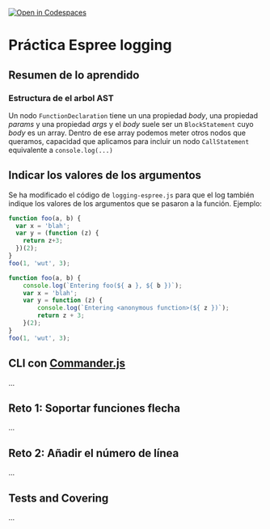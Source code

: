 [![Open in Codespaces](https://classroom.github.com/assets/launch-codespace-f4981d0f882b2a3f0472912d15f9806d57e124e0fc890972558857b51b24a6f9.svg)](https://classroom.github.com/open-in-codespaces?assignment_repo_id=10326843)
# Práctica Espree logging

## Resumen de lo aprendido

### Estructura de el arbol AST

Un nodo <code>FunctionDeclaration</code> tiene un una propiedad *body*, una propiedad *params* y una propiedad *args* y el *body* suele ser un <code>BlockStatement</code> cuyo *body* es un array. Dentro de ese array podemos meter otros nodos que queramos, capacidad que aplicamos para incluir un nodo <code>CallStatement</code> equivalente a <code>console.log(...)</code>

## Indicar los valores de los argumentos

Se ha modificado el código de `logging-espree.js` para que el log también indique los valores de los argumentos que se pasaron a la función.
Ejemplo:

```javascript
function foo(a, b) {
  var x = 'blah';
  var y = (function (z) {
    return z+3;
  })(2);
}
foo(1, 'wut', 3);
```

```javascript
function foo(a, b) {
    console.log(`Entering foo(${ a }, ${ b })`);
    var x = 'blah';
    var y = function (z) {
        console.log(`Entering <anonymous function>(${ z })`);
        return z + 3;
    }(2);
}
foo(1, 'wut', 3);
```

## CLI con [Commander.js](https://www.npmjs.com/package/commander)

...

## Reto 1: Soportar funciones flecha

...

## Reto 2: Añadir el número de línea

...

## Tests and Covering

...